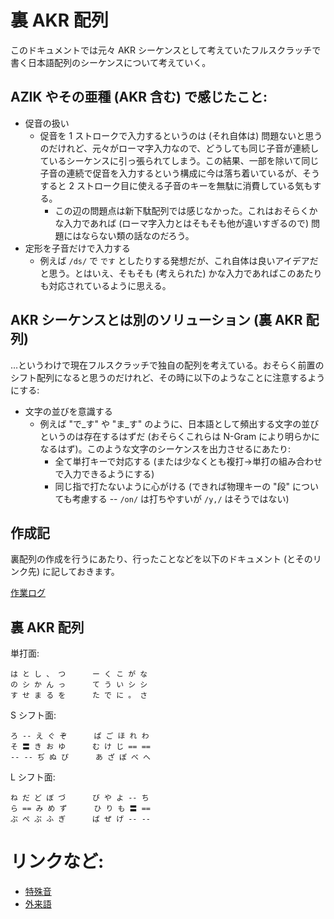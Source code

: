 # 裏 AKR 配列

このドキュメントでは元々 AKR シーケンスとして考えていたフルスクラッチで書く日本語配列のシーケンスについて考えていく。

## AZIK やその亜種 (AKR 含む) で感じたこと:

* 促音の扱い
    * 促音を 1 ストロークで入力するというのは (それ自体は) 問題ないと思うのだけれど、元々がローマ字入力なので、どうしても同じ子音が連続しているシーケンスに引っ張られてしまう。この結果、一部を除いて同じ子音の連続で促音を入力するという構成に今は落ち着いているが、そうすると 2 ストローク目に使える子音のキーを無駄に消費している気もする。
        * この辺の問題点は新下駄配列では感じなかった。これはおそらくかな入力であれば (ローマ字入力とはそもそも他が違いすぎるので) 問題にはならない類の話なのだろう。
* 定形を子音だけで入力する
    * 例えば `/ds/` で `です` としたりする発想だが、これ自体は良いアイデアだと思う。とはいえ、そもそも (考えられた) かな入力であればこのあたりも対応されているように思える。

## AKR シーケンスとは別のソリューション (裏 AKR 配列)

…というわけで現在フルスクラッチで独自の配列を考えている。おそらく前置のシフト配列になると思うのだけれど、その時に以下のようなことに注意するようにする: 

* 文字の並びを意識する
    * 例えば "で_す" や "ま_す" のように、日本語として頻出する文字の並びというのは存在するはずだ (おそらくこれらは N-Gram により明らかになるはず)。このような文字のシーケンスを出力させるにあたり:
        * 全て単打キーで対応する (または少なくとも複打→単打の組み合わせで入力できるようにする)
        * 同じ指で打たないように心がける (できれば物理キーの "段" についても考慮する -- `/on/` は打ちやすいが `/y,/` はそうではない)

## 作成記

裏配列の作成を行うにあたり、行ったことなどを以下のドキュメント (とそのリンク先) に記しておきます。

[作業ログ](development_log/README.md)

## 裏 AKR 配列

単打面:
```
は と し 、 つ      ー く こ が な
の シ か ん っ      て う い シ シ
す せ ま る を      た で に 。 さ
```

S シフト面:
```
ろ -- え ぐ ぞ      ぱ ご ほ れ わ
そ 〓 き お ゆ      む け じ == ==
-- -- ぢ ぬ ぴ      あ ざ ぽ べ へ
```

L シフト面:
```
ね だ ど ぼ づ      び や よ -- ち
ら == み め ず      ひ り も 〓 ==
ぶ ぺ ぷ ふ ぎ      ば ぜ げ -- --
```



# リンクなど:

* [特殊音](https://green.adam.ne.jp/roomazi/tokusyuon.html)
* [外来語](https://ja.wikipedia.org/wiki/%E5%A4%96%E6%9D%A5%E8%AA%9E)

